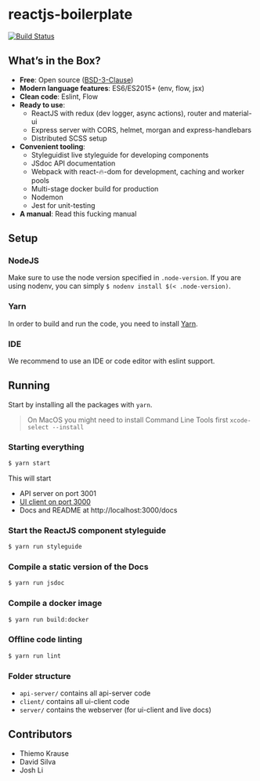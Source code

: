 # reactjs-boilerplate

[![Build Status](https://travis-ci.org/bitchcraft/reactjs-boilerplate.svg?branch=develop)](https://travis-ci.org/bitchcraft/reactjs-boilerplate)

## What’s in the Box?

- **Free**: Open source ([BSD-3-Clause](./LICENSE.md))
- **Modern language features**: ES6/ES2015+ (env, flow, jsx)
- **Clean code**: Eslint, Flow
- **Ready to use**:
	- ReactJS with redux (dev logger, async actions), router and material-ui
	- Express server with CORS, helmet, morgan and express-handlebars
	- Distributed SCSS setup
- **Convenient tooling**:
	- Styleguidist live styleguide for developing components
	- JSdoc API documentation
	- Webpack with react-🔥-dom for development, caching and worker pools
	- Multi-stage docker build for production
	- Nodemon
	- Jest for unit-testing
- **A manual**: Read this fucking manual


## Setup

### NodeJS

Make sure to use the node version specified in `.node-version`. If you are using nodenv, you can simply `$ nodenv install $(< .node-version)`.

### Yarn

In order to build and run the code, you need to install [Yarn](https://yarnpkg.com).

### IDE

We recommend to use an IDE or code editor with eslint support.



## Running

Start by installing all the packages with `yarn`.

> On MacOS you might need to install Command Line Tools first `xcode-select --install`

### Starting everything

```bash
$ yarn start
```

This will start

- API server on port 3001
- [UI client on port 3000](http://localhost:3000)
- Docs and README at http://localhost:3000/docs

### Start the ReactJS component styleguide

```bash
$ yarn run styleguide
```


### Compile a static version of the Docs

```bash
$ yarn run jsdoc
```

### Compile a docker image

```bash
$ yarn run build:docker
```

### Offline code linting

```bash
$ yarn run lint
```

### Folder structure

- `api-server/` contains all api-server code
- `client/` contains all ui-client code
- `server/` contains the webserver (for ui-client and live docs)


## Contributors

* Thiemo Krause
* David Silva
* Josh Li
